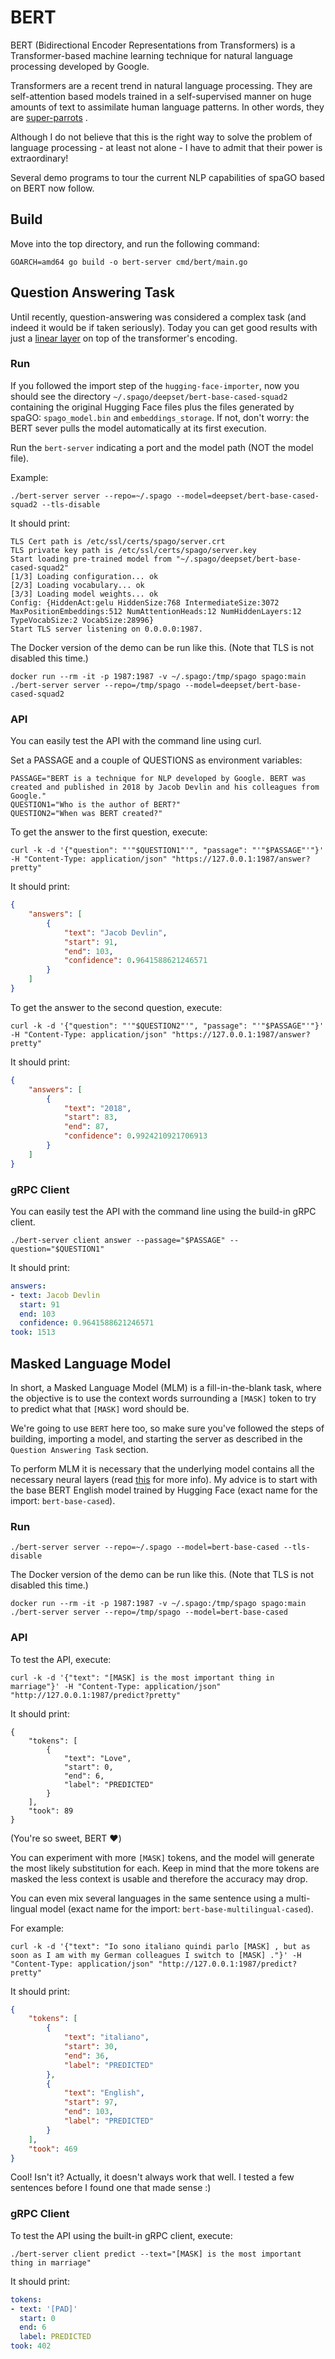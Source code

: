 # BERT

BERT (Bidirectional Encoder Representations from Transformers) is a Transformer-based machine learning technique for
natural language processing developed by Google.

Transformers are a recent trend in natural language processing. They are self-attention based models trained in a
self-supervised manner on huge amounts of text to assimilate human language patterns. In other words, they
are [super-parrots](https://medium.com/@ElementalCognition/can-super-parrots-ever-achieve-language-understanding-8307dfd3e87c)
.

Although I do not believe that this is the right way to solve the problem of language processing - at least not alone -
I have to admit that their power is extraordinary!

Several demo programs to tour the current NLP capabilities of spaGO based on BERT now follow.

## Build

Move into the top directory, and run the following command:

```console
GOARCH=amd64 go build -o bert-server cmd/bert/main.go
```

## Question Answering Task

Until recently, question-answering was considered a complex task (and indeed it would be if taken seriously). Today you
can get good results with just
a [linear layer](https://github.com/nlpodyssey/spago/blob/main/pkg/nlp/transformers/bert/spanclassifier.go#L25) on top
of the transformer's encoding.

### Run

If you followed the import step of the `hugging-face-importer`, now you should see the
directory `~/.spago/deepset/bert-base-cased-squad2` containing the original Hugging Face files plus the files generated
by spaGO: `spago_model.bin` and `embeddings_storage`. If not, don't worry: the BERT sever pulls the model automatically
at its first execution.

Run the `bert-server` indicating a port and the model path (NOT the model file).

Example:

```console
./bert-server server --repo=~/.spago --model=deepset/bert-base-cased-squad2 --tls-disable
```

It should print:

```console
TLS Cert path is /etc/ssl/certs/spago/server.crt
TLS private key path is /etc/ssl/certs/spago/server.key
Start loading pre-trained model from "~/.spago/deepset/bert-base-cased-squad2"
[1/3] Loading configuration... ok
[2/3] Loading vocabulary... ok
[3/3] Loading model weights... ok
Config: {HiddenAct:gelu HiddenSize:768 IntermediateSize:3072 MaxPositionEmbeddings:512 NumAttentionHeads:12 NumHiddenLayers:12 TypeVocabSize:2 VocabSize:28996}
Start TLS server listening on 0.0.0.0:1987.
```

The Docker version of the demo can be run like this. (Note that TLS is not disabled this time.)

```console
docker run --rm -it -p 1987:1987 -v ~/.spago:/tmp/spago spago:main ./bert-server server --repo=/tmp/spago --model=deepset/bert-base-cased-squad2
```

### API

You can easily test the API with the command line using curl.

Set a PASSAGE and a couple of QUESTIONS as environment variables:

```console
PASSAGE="BERT is a technique for NLP developed by Google. BERT was created and published in 2018 by Jacob Devlin and his colleagues from Google."
QUESTION1="Who is the author of BERT?"
QUESTION2="When was BERT created?"
```

To get the answer to the first question, execute:

```console
curl -k -d '{"question": "'"$QUESTION1"'", "passage": "'"$PASSAGE"'"}' -H "Content-Type: application/json" "https://127.0.0.1:1987/answer?pretty"
```

It should print:

```json
{
    "answers": [
        {
            "text": "Jacob Devlin",
            "start": 91,
            "end": 103,
            "confidence": 0.9641588621246571
        }
    ]
}
```

To get the answer to the second question, execute:

```console
curl -k -d '{"question": "'"$QUESTION2"'", "passage": "'"$PASSAGE"'"}' -H "Content-Type: application/json" "https://127.0.0.1:1987/answer?pretty"
```

It should print:

```json
{
    "answers": [
        {
            "text": "2018",
            "start": 83,
            "end": 87,
            "confidence": 0.9924210921706913
        }
    ]
}
```

### gRPC Client

You can easily test the API with the command line using the build-in gRPC client.

```console
./bert-server client answer --passage="$PASSAGE" --question="$QUESTION1"
```

It should print:

```yaml
answers:
- text: Jacob Devlin
  start: 91
  end: 103
  confidence: 0.9641588621246571
took: 1513
```

## Masked Language Model

In short, a Masked Language Model (MLM) is a fill-in-the-blank task, where the objective is to use the context words
surrounding a `[MASK]` token to try to predict what that `[MASK]` word should be.

We're going to use `BERT` here too, so make sure you've followed the steps of building, importing a model, and starting
the server as described in the `Question Answering Task` section.

To perform MLM it is necessary that the underlying model contains all the necessary neural layers (read [this](https://github.com/nlpodyssey/spago/issues/14#issuecomment-646472428) for more info). My advice is to start
with the base BERT English model trained by Hugging Face (exact name for the import: `bert-base-cased`).

### Run

```console
./bert-server server --repo=~/.spago --model=bert-base-cased --tls-disable
```

The Docker version of the demo can be run like this. (Note that TLS is not disabled this time.)

```console
docker run --rm -it -p 1987:1987 -v ~/.spago:/tmp/spago spago:main ./bert-server server --repo=/tmp/spago --model=bert-base-cased
```

### API

To test the API, execute:

```
curl -k -d '{"text": "[MASK] is the most important thing in marriage"}' -H "Content-Type: application/json" "http://127.0.0.1:1987/predict?pretty"
```

It should print:

```
{
    "tokens": [
        {
            "text": "Love",
            "start": 0,
            "end": 6,
            "label": "PREDICTED"
        }
    ],
    "took": 89
}
```

(You're so sweet, BERT :heart:)

You can experiment with more `[MASK]` tokens, and the model will generate the most likely substitution for each. Keep in
mind that the more tokens are masked the less context is usable and therefore the accuracy may drop.

You can even mix several languages in the same sentence using a multi-lingual model (exact name for the
import: `bert-base-multilingual-cased`).

For example:

```console
curl -k -d '{"text": "Io sono italiano quindi parlo [MASK] , but as soon as I am with my German colleagues I switch to [MASK] ."}' -H "Content-Type: application/json" "http://127.0.0.1:1987/predict?pretty"
```

It should print:

```json
{
    "tokens": [
        {
            "text": "italiano",
            "start": 30,
            "end": 36,
            "label": "PREDICTED"
        },
        {
            "text": "English",
            "start": 97,
            "end": 103,
            "label": "PREDICTED"
        }
    ],
    "took": 469
}
```

Cool! Isn't it? Actually, it doesn't always work that well. I tested a few sentences before I found one that made
sense :)

### gRPC Client

To test the API using the built-in gRPC client, execute:

```console
./bert-server client predict --text="[MASK] is the most important thing in marriage"
```

It should print:

```yaml
tokens:
- text: '[PAD]'
  start: 0
  end: 6
  label: PREDICTED
took: 402
```
